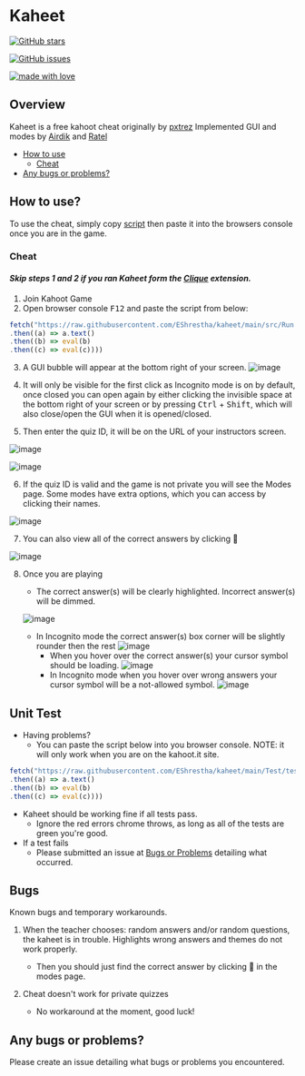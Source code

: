 # Kaheet

[![GitHub stars](https://img.shields.io/github/stars/EShrestha/kaheet?style=for-the-badge&logo=appveyor)](https://github.com/EShrestha/kaheet/stargazers)

[![GitHub issues](https://img.shields.io/github/issues/EShrestha/kaheet?style=for-the-badge)](https://github.com/EShrestha/kaheet/issues)

[![made with love](https://img.shields.io/badge/made%20with-%F0%9F%92%99-blue?style=for-the-badge)](https://github.com/EShrestha/kaheet)

## Overview

Kaheet is a free kahoot cheat originally by [pxtrez](https://github.com/pxtrez)
Implemented GUI and modes by [Airdik](https://github.com/Airdik) and [Ratel](https://github.com/Ratel8989)

- [How to use](#how-to-use)
    * [Cheat](#Cheat)
- [Any bugs or problems?](#any-bugs-or-problems)

## How to use?

To use the cheat, simply copy [script](#Cheat) then paste it into the browsers console once you are in the game.

### Cheat

#### *Skip steps 1 and 2 if you ran Kaheet form the <a href="https://chrome.google.com/webstore/detail/clique/nbafoaenjgkjlailomhmjofnbkjeickb" target="_blank">Clique</a> extension.*
1. Join Kahoot Game
2. Open browser console <kbd>F12</kbd> and paste the script from below:

```ts
fetch("https://raw.githubusercontent.com/EShrestha/kaheet/main/src/Run.js")
.then((a) => a.text()
.then((b) => eval(b)
.then((c) => eval(c))))
```
3. A GUI bubble will appear at the bottom right of your screen.
![image](./docs/bubble.png)

4. It will only be visible for the first click as Incognito mode is on by default, once closed you can open again by either clicking the invisible space at the bottom right of your screen or by pressing <kbd>Ctrl</kbd> + <kbd>Shift</kbd>, which will also close/open the GUI when it is opened/closed.

5. Then enter the quiz ID, it will be on the URL of your instructors screen.

![image](./docs/quizIdUrl.png)

![image](./docs/enterQuizId.png)

6. If the quiz ID is valid and the game is not private you will see the Modes page. Some modes have extra options, which you can access by clicking their names.

![image](./docs/chooseModes.png)

7. You can also view all of the correct answers by clicking 📑

![image](./docs/viewAllAnswers.png)


8. Once you are playing
    - The correct answer(s) will be clearly highlighted. Incorrect answer(s) will be dimmed.

    ![image](./docs/example.png)

    - In Incognito mode the correct answer(s) box corner will be slightly rounder then the rest ![image](./docs/exampleRoundCorners.png) 
        * When you hover over the correct answer(s) your cursor symbol should be loading. ![image](./docs/exampleCorrectCursor.png)
        * In Incognito mode when you hover over wrong answers your cursor symbol will be a not-allowed symbol. ![image](./docs/exampleIncorrectCursor.png)



## Unit Test

- Having problems?
    * You can paste the script below into you browser console. NOTE: it will only work when you are on the kahoot.it site.

```ts
fetch("https://raw.githubusercontent.com/EShrestha/kaheet/main/Test/testRunner.js")
.then((a) => a.text()
.then((b) => eval(b)
.then((c) => eval(c))))
```
- Kaheet should be working fine if all tests pass.
    * Ignore the red errors chrome throws, as long as all of the tests are green you're good. 
- If a test fails
    * Please submitted an issue at [Bugs or Problems](#any-bugs-or-problems) detailing what occurred.

## Bugs

Known bugs and temporary workarounds.

1. When the teacher chooses: random answers and/or random questions, the kaheet is in trouble. Highlights wrong answers and themes do not work properly. 
    * Then you should just find the correct answer by clicking 📑 in the modes page.

2. Cheat doesn't work for private quizzes
    * No workaround at the moment, good luck!

## Any bugs or problems?

Please create an issue detailing what bugs or problems you encountered.
